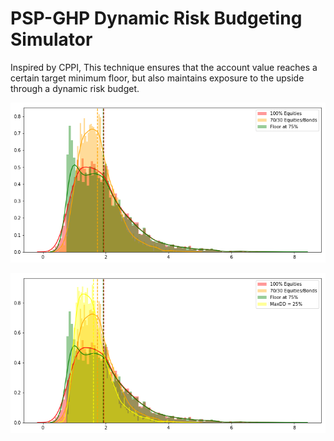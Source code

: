 # PSP-GHP Dynamic Risk Budgeting Simulator
Inspired by CPPI, This technique ensures that the account value reaches a certain target minimum floor, but also maintains exposure to the upside through a dynamic risk budget.  

![img](https://github.com/AbdullahBahi/My-Portfolio/blob/master/PSP-GHP%20Dynamic%20Risk%20Budgeting%20Simulator/0.png?raw=true)

![img1](https://github.com/AbdullahBahi/My-Portfolio/blob/master/PSP-GHP%20Dynamic%20Risk%20Budgeting%20Simulator/1.png?raw=true)

